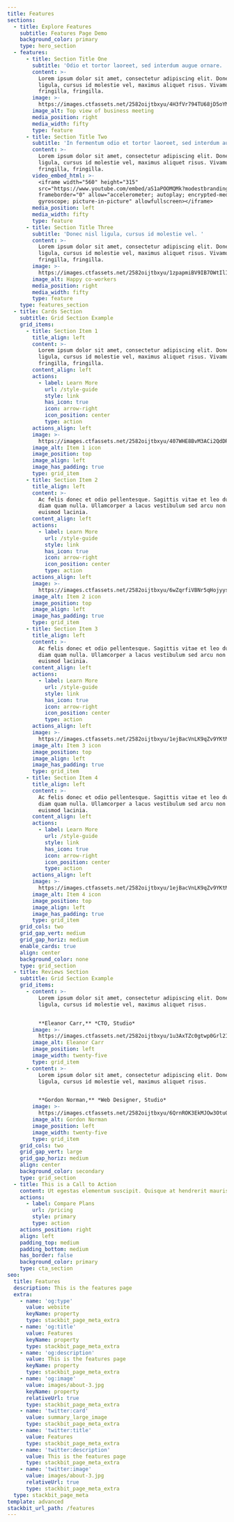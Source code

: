 ```yaml
---
title: Features
sections:
  - title: Explore Features
    subtitle: Features Page Demo
    background_color: primary
    type: hero_section
  - features:
      - title: Section Title One
        subtitle: 'Odio et tortor laoreet, sed interdum augue ornare. '
        content: >-
          Lorem ipsum dolor sit amet, consectetur adipiscing elit. Donec nisl
          ligula, cursus id molestie vel, maximus aliquet risus. Vivamus in nibh
          fringilla, fringilla.
        image: >-
          https://images.ctfassets.net/2582oijtbxyu/4H3fVr794TU68jD5oYMyzf/64fdea50c8927001f8529f11bda49624/about-3.jpg
        image_alt: Top view of business meeting
        media_position: right
        media_width: fifty
        type: feature
      - title: Section Title Two
        subtitle: 'In fermentum odio et tortor laoreet, sed interdum augue ornare. '
        content: >-
          Lorem ipsum dolor sit amet, consectetur adipiscing elit. Donec nisl
          ligula, cursus id molestie vel, maximus aliquet risus. Vivamus in nibh
          fringilla, fringilla.
        video_embed_html: >-
          <iframe width="560" height="315"
          src="https://www.youtube.com/embed/aS1aPOOMQMk?modestbranding=1"
          frameborder="0" allow="accelerometer; autoplay; encrypted-media;
          gyroscope; picture-in-picture" allowfullscreen></iframe>
        media_position: left
        media_width: fifty
        type: feature
      - title: Section Title Three
        subtitle: 'Donec nisl ligula, cursus id molestie vel. '
        content: >-
          Lorem ipsum dolor sit amet, consectetur adipiscing elit. Donec nisl
          ligula, cursus id molestie vel, maximus aliquet risus. Vivamus in nibh
          fringilla, fringilla.
        image: >-
          https://images.ctfassets.net/2582oijtbxyu/1zpapmiBV9IB7OWtIlIDNn/ee549cbe7091a1e9ed79612c4affaf6a/about-1.jpg
        image_alt: Happy co-workers
        media_position: right
        media_width: fifty
        type: feature
    type: features_section
  - title: Cards Section
    subtitle: Grid Section Example
    grid_items:
      - title: Section Item 1
        title_align: left
        content: >-
          Lorem ipsum dolor sit amet, consectetur adipiscing elit. Donec nisl
          ligula, cursus id molestie vel, maximus aliquet risus. Vivamus in nibh
          fringilla, fringilla.
        content_align: left
        actions:
          - label: Learn More
            url: /style-guide
            style: link
            has_icon: true
            icon: arrow-right
            icon_position: center
            type: action
        actions_align: left
        image: >-
          https://images.ctfassets.net/2582oijtbxyu/407WHE8BvM3ACi2QdDRvVZ/fdc9687955bd99c7dd35a8c2af8a2172/icon-1.svg
        image_alt: Item 1 icon
        image_position: top
        image_align: left
        image_has_padding: true
        type: grid_item
      - title: Section Item 2
        title_align: left
        content: >-
          Ac felis donec et odio pellentesque. Sagittis vitae et leo duis ut
          diam quam nulla. Ullamcorper a lacus vestibulum sed arcu non odio
          euismod lacinia.
        content_align: left
        actions:
          - label: Learn More
            url: /style-guide
            style: link
            has_icon: true
            icon: arrow-right
            icon_position: center
            type: action
        actions_align: left
        image: >-
          https://images.ctfassets.net/2582oijtbxyu/6wZqrfiVBNr5qHojyysJNl/4589cb0f62d27847dc7b66e6e903ee0d/icon-2.svg
        image_alt: Item 2 icon
        image_position: top
        image_align: left
        image_has_padding: true
        type: grid_item
      - title: Section Item 3
        title_align: left
        content: >-
          Ac felis donec et odio pellentesque. Sagittis vitae et leo duis ut
          diam quam nulla. Ullamcorper a lacus vestibulum sed arcu non odio
          euismod lacinia.
        content_align: left
        actions:
          - label: Learn More
            url: /style-guide
            style: link
            has_icon: true
            icon: arrow-right
            icon_position: center
            type: action
        actions_align: left
        image: >-
          https://images.ctfassets.net/2582oijtbxyu/1ejBacVnLK9qZv9YKtMgLo/138a49c1c378997653ee0b46e34a8226/icon-3.svg
        image_alt: Item 3 icon
        image_position: top
        image_align: left
        image_has_padding: true
        type: grid_item
      - title: Section Item 4
        title_align: left
        content: >-
          Ac felis donec et odio pellentesque. Sagittis vitae et leo duis ut
          diam quam nulla. Ullamcorper a lacus vestibulum sed arcu non odio
          euismod lacinia.
        content_align: left
        actions:
          - label: Learn More
            url: /style-guide
            style: link
            has_icon: true
            icon: arrow-right
            icon_position: center
            type: action
        actions_align: left
        image: >-
          https://images.ctfassets.net/2582oijtbxyu/1ejBacVnLK9qZv9YKtMgLo/138a49c1c378997653ee0b46e34a8226/icon-3.svg
        image_alt: Item 4 icon
        image_position: top
        image_align: left
        image_has_padding: true
        type: grid_item
    grid_cols: two
    grid_gap_vert: medium
    grid_gap_horiz: medium
    enable_cards: true
    align: center
    background_color: none
    type: grid_section
  - title: Reviews Section
    subtitle: Grid Section Example
    grid_items:
      - content: >-
          Lorem ipsum dolor sit amet, consectetur adipiscing elit. Donec nisl
          ligula, cursus id molestie vel, maximus aliquet risus.


          **Eleanor Carr,** *CTO, Studio*
        image: >-
          https://images.ctfassets.net/2582oijtbxyu/1u3AxTZc0gtwp0Grl2Icq6/1f7b995aa309273a4667e1f9b4ca217c/eleanor-carr.png
        image_alt: Eleanor Carr
        image_position: left
        image_width: twenty-five
        type: grid_item
      - content: >-
          Lorem ipsum dolor sit amet, consectetur adipiscing elit. Donec nisl
          ligula, cursus id molestie vel, maximus aliquet risus.


          **Gordon Norman,** *Web Designer, Studio*
        image: >-
          https://images.ctfassets.net/2582oijtbxyu/6QrnROK3EkMJOw3OtuOF7e/8d520ac67ee47b89a0f49192757cb3e9/gordon-norman.png
        image_alt: Gordon Norman
        image_position: left
        image_width: twenty-five
        type: grid_item
    grid_cols: two
    grid_gap_vert: large
    grid_gap_horiz: medium
    align: center
    background_color: secondary
    type: grid_section
  - title: This is a Call to Action
    content: Ut egestas elementum suscipit. Quisque at hendrerit mauris.
    actions:
      - label: Compare Plans
        url: /pricing
        style: primary
        type: action
    actions_position: right
    align: left
    padding_top: medium
    padding_bottom: medium
    has_border: false
    background_color: primary
    type: cta_section
seo:
  title: Features
  description: This is the features page
  extra:
    - name: 'og:type'
      value: website
      keyName: property
      type: stackbit_page_meta_extra
    - name: 'og:title'
      value: Features
      keyName: property
      type: stackbit_page_meta_extra
    - name: 'og:description'
      value: This is the features page
      keyName: property
      type: stackbit_page_meta_extra
    - name: 'og:image'
      value: images/about-3.jpg
      keyName: property
      relativeUrl: true
      type: stackbit_page_meta_extra
    - name: 'twitter:card'
      value: summary_large_image
      type: stackbit_page_meta_extra
    - name: 'twitter:title'
      value: Features
      type: stackbit_page_meta_extra
    - name: 'twitter:description'
      value: This is the features page
      type: stackbit_page_meta_extra
    - name: 'twitter:image'
      value: images/about-3.jpg
      relativeUrl: true
      type: stackbit_page_meta_extra
  type: stackbit_page_meta
template: advanced
stackbit_url_path: /features
---
```

